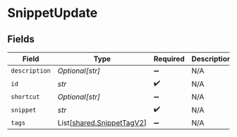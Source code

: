 # SnippetUpdate


## Fields

| Field                                                            | Type                                                             | Required                                                         | Description                                                      |
| ---------------------------------------------------------------- | ---------------------------------------------------------------- | ---------------------------------------------------------------- | ---------------------------------------------------------------- |
| `description`                                                    | *Optional[str]*                                                  | :heavy_minus_sign:                                               | N/A                                                              |
| `id`                                                             | *str*                                                            | :heavy_check_mark:                                               | N/A                                                              |
| `shortcut`                                                       | *Optional[str]*                                                  | :heavy_minus_sign:                                               | N/A                                                              |
| `snippet`                                                        | *str*                                                            | :heavy_check_mark:                                               | N/A                                                              |
| `tags`                                                           | List[[shared.SnippetTagV2](../../models/shared/snippettagv2.md)] | :heavy_minus_sign:                                               | N/A                                                              |